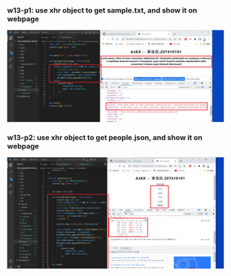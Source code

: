
### w13-p1: use xhr object to get sample.txt, and show it on webpage

![](p1.png)


### w13-p2: use xhr object to get people.json, and show it on webpage

![](p2.png)